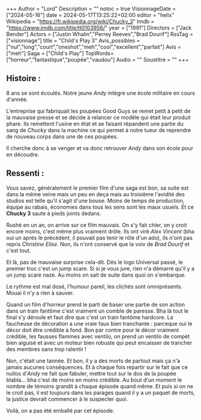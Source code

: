 +++
Author = "Lord"
Description = ""
notoc = true
VisionnageDate = ["2024-05-16"]
date = 2024-05-17T13:25:22+02:00
editor = "helix"
Wikipedia = "https://fr.wikipedia.org/wiki/Chucky_3"
Imdb = "https://www.imdb.com/title/tt0103956/"
year = ["1991"]
Directors = ["Jack Bender"]
Actors = ["Justin Whalin","Perrey Reeves","Brad Dourif"]
RssTag = ["visionnage"]
title = "Child's Play 3"
Avis_possibles = ["nul","long","court","oneshot","meh","cool","excellent","parfait"]
Avis = ["meh"] 
Saga = ["Child's Play"]
TopWords=["horreur","fantastique","poupée","vaudou"]
Audio = ""
Soustitre = ""
+++
## Histoire : 
8 ans se sont écoulés.
Notre jeune *Andy* intègre une école militaire en cours d'année.

L'entreprise qui fabriquait les poupées Good Guys se remet petit à petit de la mauvaise presse et se décide à relancer ce modèle qui était leur produit phare.
Ils remettent l'usine en état et se faisant répandent une partie du sang de *Chucky* dans la machine ce qui permet à notre tueur de reprendre de nouveau corps dans une de ces poupées.

Il cherche donc à se venger et va donc retrouver *Andy* dans son école pour en découdre.

## Ressenti :
Vous savez, généralement le premier film d'une saga est bon, sa suite est dans la même veine mais un peu en deça mais au troisième l'avidité des studios est telle qu'il s'agit d'une bouse.
Moins de temps de production, équipe au rabais, économies dans tous les sens sont les maux usuels.
Et ce **Chucky 3** saute à pieds joints dedans.

Rushé en un an, on arrive sur ce film mauvais.
On s'y fait chier, on y croit encore moins, c'est même plus vraiment drôle.
Ils ont viré *Alex Vincent* (bha oui un après le précédent, il pouvait pas tenir le rôle d'un ado), ils n'ont pas repris *Christine Elise*.
Non, ils n'ont conservé que la voix de *Brad Dourif* et c'est tout.

Et là, pas de mauvaise surprise cela-dit.
Dès le logo Universal passé, le premier truc c'est un jump scare.
Si si je vous jure, rien n'a démarré qu'il y a un jump scare naze.
Au moins on sait de suite dans quoi on s'embarque.

Le rythme est mal dosé, l'humour pareil, les clichés sont omniprésents.
Mouai il n'y a rien à sauver.

Quand un film d'horreur prend le parti de baser une partie de son action dans un train fantôme c'est vraiment un comble de paresse.
Bha là tout le final s'y déroule et faut dire que c'est un train fantôme hardcore.
La faucheuse de décoration a une vraie faux bien tranchante : parceque oui le décor doit être crédible à fond.
Bon par contre pour le décor vraiment crédible, les fausses flammes avec ventilo, on prend un ventilo de compèt bien aiguisé et avec un moteur bien robuste qui peut encaisser de trancher des membres sans trop ralentir !

Non, c'était une tannée.
Et bon, il y a des morts de partout mais ça n'a jamais aucunes conséquences.
Et à chaque fois repartir sur le fait que ce nullos d'*Andy* ne fait que fabuler, mettre tout sur le dos de la poupée blabla… bha c'est de moins en moins crédible.
Au bout d'un moment le nombre de témoins grandit à chaque épisode quand même.
Et puis si on ne le croit pas, il est toujours dans les parages quand il y a un paquet de morts, la justice devrait commencer à le suspecter quoi.

Voilà, on a pas été emballé par cet épisode.
